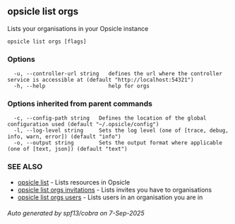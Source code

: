 ## opsicle list orgs

Lists your organisations in your Opsicle instance

```
opsicle list orgs [flags]
```

### Options

```
  -u, --controller-url string   defines the url where the controller service is accessible at (default "http://localhost:54321")
  -h, --help                    help for orgs
```

### Options inherited from parent commands

```
  -c, --config-path string   Defines the location of the global configuration used (default "~/.opsicle/config")
  -l, --log-level string     Sets the log level (one of [trace, debug, info, warn, error]) (default "info")
  -o, --output string        Sets the output format where applicable (one of [text, json]) (default "text")
```

### SEE ALSO

* [opsicle list](cli/opsicle_list.md)	 - Lists resources in Opsicle
* [opsicle list orgs invitations](cli/opsicle_list_orgs_invitations.md)	 - Lists invites you have to organisations
* [opsicle list orgs users](cli/opsicle_list_orgs_users.md)	 - Lists users in an organisation you are in

###### Auto generated by spf13/cobra on 7-Sep-2025

